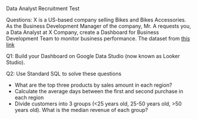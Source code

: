 Data Analyst Recruitment Test 

Questions:
X is a US-based company selling Bikes and Bikes Accessories. As the Business Development Manager of the company, Mr. A requests you, a Data Analyst at X Company, create a Dashboard for Business Development Team to monitor business performance.
The dataset from [this link](https://docs.google.com/document/d/164d-LE1cAKwhuPkN0eQheG-9PqN8z75PGZd8x9mod_Y/edit?usp=sharing)

Q1: Build your Dashboard on Google Data Studio (now known as Looker Studio).

Q2: Use Standard SQL to solve these questions
  - What are the top three products by sales amount in each region?
  - Calculate the average days between the first and second purchase in each region
  - Divide customers into 3 groups (<25 years old, 25-50 years old, >50 years old). What is the median revenue of each group?
